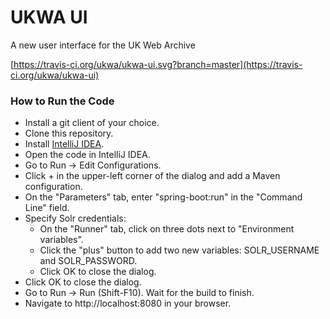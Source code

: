 # UKWA UI

A new user interface for the UK Web Archive

[https://travis-ci.org/ukwa/ukwa-ui.svg?branch=master](https://travis-ci.org/ukwa/ukwa-ui)

### How to Run the Code ###

* Install a git client of your choice.
* Clone this repository.
* Install [IntelliJ IDEA](https://www.jetbrains.com/idea/).
* Open the code in IntelliJ IDEA.
* Go to Run -> Edit Configurations.
* Click + in the upper-left corner of the dialog and add a Maven configuration.
* On the "Parameters" tab, enter "spring-boot:run" in the "Command Line" field.
* Specify Solr credentials:
    * On the "Runner" tab, click on three dots next to "Environment variables".
    * Сlick the "plus" button to add two new variables: SOLR\_USERNAME and SOLR\_PASSWORD.
    * Click OK to close the dialog.
* Click OK to close the dialog.
* Go to Run -> Run (Shift-F10). Wait for the build to finish.
* Navigate to http://localhost:8080 in your browser.
